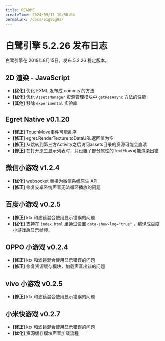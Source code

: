```yaml
---
title: README
createTime: 2024/09/11 10:50:04
permalink: /docs/e1g96g9a/
---
```

# 白鹭引擎 5.2.26 发布日志
白鹭引擎在 2019年8月15日，发布 5.2.26 稳定版本。

## 2D 渲染 - JavaScript 
- **[优化]** 优化 EXML 发布成 commjs 的方法
- **[优化]** 优化 `AssetsManager` 资源管理模块中 `getResAsync` 方法的性能
- **[其他]** 移除 `experimental` 实验库

## Egret Native v0.1.20
- **[修正]** TouchMove事件可能乱序
- **[修正]** egret.RenderTexture.toDataURL返回值为空
- **[修正]** 从跳转到第三方Activity之后访问assets目录的资源可能会崩溃
- **[修正]** 在打开原生显示列表时，只设置了部分属性的TextFlow可能渲染出错

## 微信小游戏 v1.2.4
- **[优化]** websocket 替换为微信系统原生 API
- **[修正]** 修复安卓系统声音无法循环播放的问题

## 百度小游戏 v0.2.5
- **[修正]** ktx 和滤镜混合使用显示错误的问题
- **[优化]** 支持在 `index.html` 里通过设置 `data-show-log="true"` ，编译成百度小游戏后显示帧频。

## OPPO 小游戏 v0.2.4
- **[修正]** ktx 和滤镜混合使用显示错误的问题
- **[修正]** 修复资源缓存模块，加载声音出错的问题

## vivo 小游戏 v0.2.5
- **[修正]** ktx 和滤镜混合使用显示错误的问题

## 小米快游戏 v0.2.7
- **[修正]** ktx 和滤镜混合使用显示错误的问题
- **[优化]** 资源缓存模块声音加载流程
